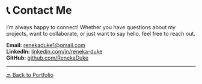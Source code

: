 # 📞 Contact Me

I’m always happy to connect! Whether you have questions about my projects, want to collaborate, or just want to say hello, feel free to reach out.

**Email:** renekaduke1@gmail.com  
**LinkedIn:** [linkedin.com/in/reneka-duke](https://linkedin.com/in/reneka-duke)  
**GitHub:** [github.com/RenekaDuke](https://github.com/RenekaDuke)

---

[🔙 Back to Portfolio](README.md)
